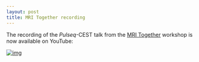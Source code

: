 ```yaml
---
layout: post
title: MRI Together recording
---
```


The recording of the *Pulseq*-CEST talk from the [MRI Together](https://mritogether.github.io/) workshop is now available on YouTube: 


[![img](https://img.youtube.com/vi/Uai6Y4eLvfI/0.jpg)](https://www.youtube.com/watch?v=Uai6Y4eLvfI)
